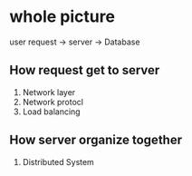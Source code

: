 

# whole picture

user request -> server -> Database

## How request get to server

1. Network layer
2. Network protocl
3. Load balancing


## How server organize together

1. Distributed System
